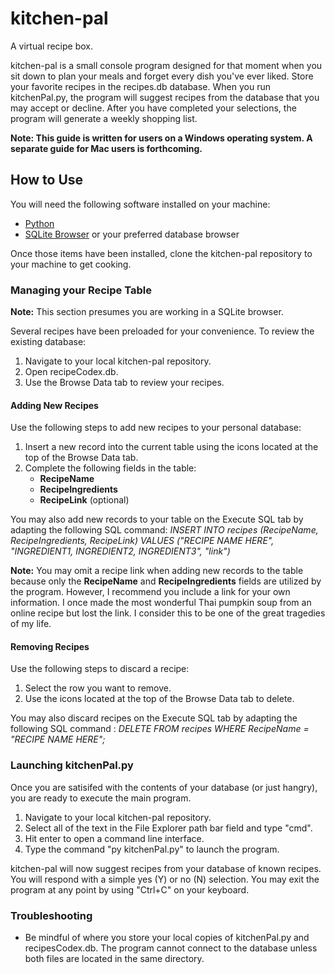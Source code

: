 # kitchen-pal
A virtual recipe box.

kitchen-pal is a small console program designed for that moment when you sit down to plan your meals and forget every dish you've ever liked. Store your favorite recipes in the recipes.db database. When you run kitchenPal.py, the program will suggest recipes from the database that you may accept or decline. After you have completed your selections, the program will generate a weekly shopping list. 

**Note: This guide is written for users on a Windows operating system. A separate guide for Mac users is forthcoming.**

## How to Use 

You will need the following software installed on your machine: 

* [Python](https://www.python.org/downloads/)
* [SQLite Browser](https://sqlitebrowser.org/) or your preferred database browser
  
Once those items have been installed, clone the kitchen-pal repository to your machine to get cooking. 

### Managing your Recipe Table 
**Note:** This section presumes you are working in a SQLite browser.

Several recipes have been preloaded for your convenience. To review the existing database: 

1. Navigate to your local kitchen-pal repository.
2. Open recipeCodex.db.
3. Use the Browse Data tab to review your recipes.

#### Adding New Recipes 

Use the following steps to add new recipes to your personal database: 

1. Insert a new record into the current table using the icons located at the top of the Browse Data tab.
2. Complete the following fields in the table:
   - **RecipeName**
   - **RecipeIngredients**
   - **RecipeLink** (optional)  

You may also add new records to your table on the Execute SQL tab by adapting the following SQL command: _INSERT INTO recipes (RecipeName, RecipeIngredients, RecipeLink) VALUES ("RECIPE NAME HERE", "INGREDIENT1, INGREDIENT2, INGREDIENT3", "link")_

**Note:** You may omit a recipe link when adding new records to the table because only the **RecipeName** and **RecipeIngredients** fields are utilized by the program. However, I recommend you include a link for your own information. I once made the most wonderful Thai pumpkin soup from an online recipe but lost the link. I consider this to be one of the great tragedies of my life.

#### Removing Recipes 
Use the following steps to discard a recipe: 

1. Select the row you want to remove.
2. Use the icons located at the top of the Browse Data tab to delete. 

You may also discard recipes on the Execute SQL tab by adapting the following SQL command : _DELETE FROM recipes WHERE RecipeName = "RECIPE NAME HERE";_

### Launching kitchenPal.py

Once you are satisifed with the contents of your database (or just hangry), you are ready to execute the main program. 

1. Navigate to your local kitchen-pal repository.
2. Select all of the text in the File Explorer path bar field and type "cmd".
3. Hit enter to open a command line interface. 
4. Type the command "py kitchenPal.py" to launch the program.

kitchen-pal will now suggest recipes from your database of known recipes. You will respond with a simple yes (Y) or no (N) selection. You may exit the program at any point by using "Ctrl+C" on your keyboard. 

### Troubleshooting 

- Be mindful of where you store your local copies of kitchenPal.py and recipesCodex.db. The program cannot connect to the database unless both files are located in the same directory.
